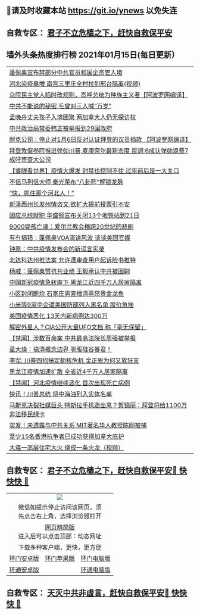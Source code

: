 ## 📩请及时收藏本站 https://git.io/ynews 以免失连</a>
## 自救专区： [君子不立危樯之下，赶快自救保平安 ](https://github.com/pwgy/td/blob/master/README.md)

## 墙外头条热度排行榜 2021年01月15日(每日更新）

 <table>
<tr><td colspan="2" align="left"><a href="https://nlxylcti.zggfd.cyou/?name=c1267029&key=pzykfwejorbvjhqc&from=gy2">蓬佩奥宣布禁部分中共官员和国企高管入境</a></td></tr>
<tr><td colspan="2" align="left"><a href="https://nlxylcti.zggfd.cyou/?name=c1267030&key=pzykfwejorbvjhqc&from=gy2">河北染疫暴增 南宫三里庄全村拉到邢台隔离(视频)</a></td></tr>
<tr><td colspan="2" align="left"><a href="https://nlxylcti.zggfd.cyou/?name=c1267023&key=pzykfwejorbvjhqc&from=gy2">众院民主党人临时改规则，高呼总统为种族主义者【阿波罗网编译】</a></td></tr>
<tr><td colspan="2" align="left"><a href="https://nlxylcti.zggfd.cyou/?name=c1267049&key=pzykfwejorbvjhqc&from=gy2">中共不能说的秘密 毛曾对三人喊“万岁”</a></td></tr>
<tr><td colspan="2" align="left"><a href="https://nlxylcti.zggfd.cyou/?name=c1267025&key=pzykfwejorbvjhqc&from=gy2">孟晚舟丈夫孩子入境团聚 两加拿大人仍无探访权</a></td></tr>
<tr><td colspan="2" align="left"><a href="https://nlxylcti.zggfd.cyou/?name=c1267046&key=pzykfwejorbvjhqc&from=gy2">中共政治局常委韩正被举报到29国政府</a></td></tr>
<tr><td colspan="2" align="left"><a href="https://nlxylcti.zggfd.cyou/?name=c1266964&key=pzykfwejorbvjhqc&from=gy2">耐克公司：停止对1月6日反对认证拜登的议员捐款 【阿波罗网编译】</a></td></tr>
<tr><td colspan="2" align="left"><a href="https://nlxylcti.zggfd.cyou/?name=c1267035&key=pzykfwejorbvjhqc&from=gy2">拜登敦促参院推进弹劾川普,麦康奈尔最新态度 民调:6成认弹劾浪费7成吁审查大公司</a></td></tr>
<tr><td colspan="2" align="left"><a href="https://nlxylcti.zggfd.cyou/?name=c1267016&key=pzykfwejorbvjhqc&from=gy2">【睿眼看世界】疫情大爆发 封禁也控制不住 过年前后是一大关口</a></td></tr>
<tr><td colspan="2" align="left"><a href="https://nlxylcti.zggfd.cyou/?name=c1267036&key=pzykfwejorbvjhqc&from=gy2">不信马列信大师 秦光荣布“八卦阵”解锁龙脉</a></td></tr>
<tr><td colspan="2" align="left"><a href="https://nlxylcti.zggfd.cyou/?name=c1267047&key=pzykfwejorbvjhqc&from=gy2">“快，抓住那个河北人！”</a></td></tr>
<tr><td colspan="2" align="left"><a href="https://nlxylcti.zggfd.cyou/?name=c1267038&key=pzykfwejorbvjhqc&from=gy2">新泽西州长发州情咨文 欲扩大提前投票引不安</a></td></tr>
<tr><td colspan="2" align="left"><a href="https://nlxylcti.zggfd.cyou/?name=c1267021&key=pzykfwejorbvjhqc&from=gy2">因应总统就职 华盛顿宣布关闭13个地铁站到21日</a></td></tr>
<tr><td colspan="2" align="left"><a href="https://nlxylcti.zggfd.cyou/?name=c1267050&key=pzykfwejorbvjhqc&from=gy2">9000婴孩亡魂：爱尔兰教会横跨20世纪的悲剧</a></td></tr>
<tr><td colspan="2" align="left"><a href="https://nlxylcti.zggfd.cyou/?name=c1267026&key=pzykfwejorbvjhqc&from=gy2">有冇搞错：蓬佩奥VOA演讲风波 谈谈美国官媒</a></td></tr>
<tr><td colspan="2" align="left"><a href="https://nlxylcti.zggfd.cyou/?name=c1266955&key=pzykfwejorbvjhqc&from=gy2">钟原：中共疫情发布会的新谎言实录</a></td></tr>
<tr><td colspan="2" align="left"><a href="https://nlxylcti.zggfd.cyou/?name=c1267037&key=pzykfwejorbvjhqc&from=gy2">北达科达州推法案 允许遭审查用户起诉脸书推特</a></td></tr>
<tr><td colspan="2" align="left"><a href="https://nlxylcti.zggfd.cyou/?name=c1267045&key=pzykfwejorbvjhqc&from=gy2">杨威：蓬佩奥赞抗共业绩 王毅承认中共被围剿</a></td></tr>
<tr><td colspan="2" align="left"><a href="https://nlxylcti.zggfd.cyou/?name=c1266921&key=pzykfwejorbvjhqc&from=gy2">中国新冠疫情急转直下 黑龙江近四千万人居家隔离</a></td></tr>
<tr><td colspan="2" align="left"><a href="https://nlxylcti.zggfd.cyou/?name=c1267059&key=pzykfwejorbvjhqc&from=gy2">小区封闭断炊 石家庄男直播清蒸昂贵金龙鱼</a></td></tr>
<tr><td colspan="2" align="left"><a href="https://nlxylcti.zggfd.cyou/?name=c1267039&key=pzykfwejorbvjhqc&from=gy2">小米等9家中企遭美国防部列入黑名单 股价急挫</a></td></tr>
<tr><td colspan="2" align="left"><a href="https://nlxylcti.zggfd.cyou/?name=c1267024&key=pzykfwejorbvjhqc&from=gy2">美国疫情恶化 13天内新病例达300万</a></td></tr>
<tr><td colspan="2" align="left"><a href="https://nlxylcti.zggfd.cyou/?name=c1266963&key=pzykfwejorbvjhqc&from=gy2">解密外星人？CIA公开大量UFO文档 称「毫无保留」</a></td></tr>
<tr><td colspan="2" align="left"><a href="https://nlxylcti.zggfd.cyou/?name=c1266916&key=pzykfwejorbvjhqc&from=gy2">【禁闻】涉数百命案 中共最高法院长周强被举报</a></td></tr>
<tr><td colspan="2" align="left"><a href="https://nlxylcti.zggfd.cyou/?name=c1267051&key=pzykfwejorbvjhqc&from=gy2">童大焕：搞清概念边界 驯服硅谷暴君！</a></td></tr>
<tr><td colspan="2" align="left"><a href="https://nlxylcti.zggfd.cyou/?name=c1267048&key=pzykfwejorbvjhqc&from=gy2">李军: 川普四招搞定朝核危机 金正恩为何又放狂言</a></td></tr>
<tr><td colspan="2" align="left"><a href="https://nlxylcti.zggfd.cyou/?name=c1266972&key=pzykfwejorbvjhqc&from=gy2">黑龙江疫情加速扩散 全省近4千万人居家隔离</a></td></tr>
<tr><td colspan="2" align="left"><a href="https://nlxylcti.zggfd.cyou/?name=c1266915&key=pzykfwejorbvjhqc&from=gy2">【禁闻】河北疫情继续恶化 首次出现死亡病例</a></td></tr>
<tr><td colspan="2" align="left"><a href="https://nlxylcti.zggfd.cyou/?name=c1266947&key=pzykfwejorbvjhqc&from=gy2">快讯！川普总统 将中海油列入实体名单</a></td></tr>
<tr><td colspan="2" align="left"><a href="https://nlxylcti.zggfd.cyou/?name=c1267068&key=pzykfwejorbvjhqc&from=gy2">马斯克决裂社媒巨头 特斯拉手机造出来？贺锦丽：拜登将给1100万非法移民绿卡</a></td></tr>
<tr><td colspan="2" align="left"><a href="https://nlxylcti.zggfd.cyou/?name=c1266965&key=pzykfwejorbvjhqc&from=gy2">突发！未透露与中共关系 MIT著名华人教授陈刚被捕</a></td></tr>
<tr><td colspan="2" align="left"><a href="https://nlxylcti.zggfd.cyou/?name=c1267034&key=pzykfwejorbvjhqc&from=gy2">至少15名香港抗争者已成功获得加拿大庇护</a></td></tr>
<tr><td colspan="2" align="left"><a href="https://nlxylcti.zggfd.cyou/?name=c1266971&key=pzykfwejorbvjhqc&from=gy2">大连一高层住宅大火  烧成一条火龙（视频）</a></td></tr>

</table>

 ## 自救专区： [君子不立危樯之下，赶快自救保平安🍎 快快快 📩](https://github.com/pwgy/td/blob/master/README.md)
 
<table>
  <tr>
    <td colspan="3" align="center"><img src="https://cdn.jsdelivr.net/gh/opipe/up/oGate65.jpg"/></td>
  </tr>
  <tr>
    <td colspan="3" align="center">微信如提示停止访问该网页，须<br/>先点击右上角，选择浏览器打开</td>
  <tr>
  <tr>
    <td colspan="3" align="center"><a href="https://gitcdn.xyz/cdn/otiny/up/master/show005.htm">网页精简版</a><br/>进入后可以点击顶部：动态网址</td>
  </tr>
  <tr>
    <td colspan="3" align="center">下载多种客户端，更快，更方便</td>
  <tr>
  <tr>
    <td align="center"><a href="https://cdn.jsdelivr.net/gh/opipe/up/oGatea.apk">环门安卓版</a></td>
    <td align="center"><a href="https://x.co/odisk">环门苹果版</a></td>
    <td align="center"><a href="https://cdn.jsdelivr.net/gh/opipe/up/oGate.zip">环门电脑版</a></td>
  </tr>
  <tr>
    <td align="center"><a href="https://cdn.jsdelivr.net/gh/opipe/up/oPipe.apk">环通安卓版</a></td>
    <td align="center"></td>
    <td align="center"><a href="https://raw.githubusercontent.com/opipe/up/master/oPipe.zip">环通电脑版</a></td>
  </tr>
  
</table>


 ## 自救专区： [天灭中共非虚言，赶快自救保平安🍎 快快快 📩](https://github.com/pwgy/td/blob/master/README.md)

